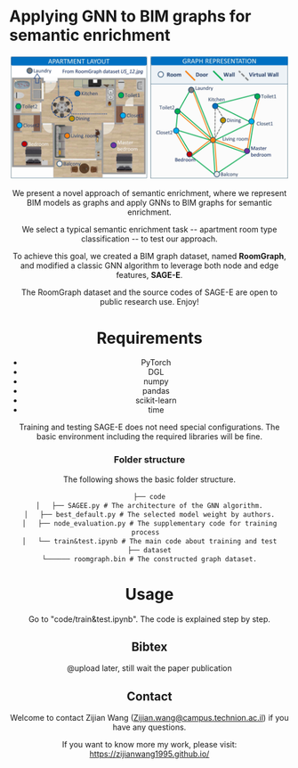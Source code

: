 # Applying GNN to BIM graphs for semantic enrichment

<center><img src="fig/layout.jpg" style="zoom:100%;"/> 

We present a novel approach of semantic enrichment, where we represent BIM models as graphs and apply GNNs to BIM graphs for semantic enrichment. 

We select a typical semantic enrichment task -- apartment room type classification -- to test our approach.

To achieve this goal, we created a BIM graph dataset, named **RoomGraph**, and modified a classic GNN algorithm to leverage both node and edge features, **SAGE-E**.

The RoomGraph dataset and the source codes of SAGE-E  are open to public research use. Enjoy!


# Requirements
- PyTorch
- DGL
- numpy
- pandas
- scikit-learn
- time


Training and testing SAGE-E does not need special configurations. The basic environment including the required libraries will be fine. 


### Folder structure
The following shows the basic folder structure.
```
├── code
│   ├── SAGEE.py # The architecture of the GNN algorithm.
│   ├── best_default.py # The selected model weight by authors.
│   ├── node_evaluation.py # The supplementary code for training process  
│   └── train&test.ipynb # The main code about training and test
├── dataset
└────── roomgraph.bin # The constructed graph dataset.
```

# Usage
Go to "code/train&test.ipynb". The code is explained step by step. 

## Bibtex
@upload later, still wait the paper publication

## Contact
Welcome to contact Zijian Wang (Zijian.wang@campus.technion.ac.il) if you have any questions. 

If you want to know more my work, please visit: https://zijianwang1995.github.io/